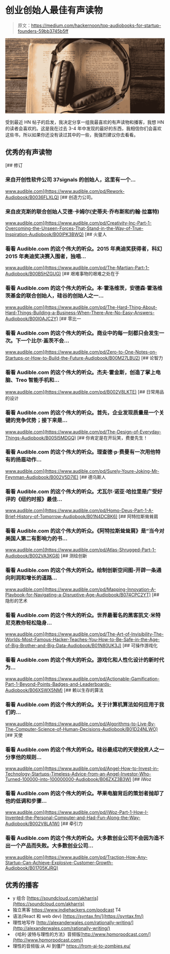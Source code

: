 # 创业创始人最佳有声读物

> 原文：<https://medium.com/hackernoon/top-audiobooks-for-startup-founders-59bb3745b5ff>

![](img/6a6040e9587c77ee2134918e0dc55c68.png)

受到最近 HN 帖子的启发，我决定分享一组我最喜欢的有声读物和播客，我想 HN 的读者会喜欢的。这是我在过去 3-4 年中发现的最好的东西，我相信你们会喜欢这些书，所以如果你还没有读过其中的一些，我强烈建议你去看看。

## 优秀的有声读物

[](https://www.audible.com/pd/Rework-Audiobook/B0036FLXLQ) [## 修订

### 来自开创性软件公司 37signals 的创始人，这里有一个…

www.audible.com](https://www.audible.com/pd/Rework-Audiobook/B0036FLXLQ) [](https://www.audible.com/pd/Creativity-Inc-Part-1-Overcoming-the-Unseen-Forces-That-Stand-in-the-Way-of-True-Inspiration-Audiobook/B00IPK3BWQ) [## 创造力公司。

### 来自皮克斯的联合创始人艾德·卡姆尔(史蒂夫·乔布斯和约翰·拉塞特)

www.audible.com](https://www.audible.com/pd/Creativity-Inc-Part-1-Overcoming-the-Unseen-Forces-That-Stand-in-the-Way-of-True-Inspiration-Audiobook/B00IPK3BWQ) [](https://www.audible.com/pd/The-Martian-Part-1-Audiobook/B00B5HZGUG) [## 火星人

### 看看 Audible.com 的这个伟大的听众。2015 年奥迪奖获得者，科幻 2015 年奥迪奖决赛入围者，独唱…

www.audible.com](https://www.audible.com/pd/The-Martian-Part-1-Audiobook/B00B5HZGUG) [](https://www.audible.com/pd/The-Hard-Thing-About-Hard-Things-Building-a-Business-When-There-Are-No-Easy-Answers-Audiobook/B00I0AJC2Y) [## 艰难事物的艰难之处在于

### 看看 Audible.com 的这个伟大的听众。本·霍洛维茨，安德森·霍洛维茨基金的联合创始人，硅谷的创始人之一…

www.audible.com](https://www.audible.com/pd/The-Hard-Thing-About-Hard-Things-Building-a-Business-When-There-Are-No-Easy-Answers-Audiobook/B00I0AJC2Y) [](https://www.audible.com/pd/Zero-to-One-Notes-on-Startups-or-How-to-Build-the-Future-Audiobook/B00M27LBU2) [## 零比一

### 看看 Audible.com 的这个伟大的听众。商业中的每一刻都只会发生一次。下一个比尔·盖茨不会…

www.audible.com](https://www.audible.com/pd/Zero-to-One-Notes-on-Startups-or-How-to-Build-the-Future-Audiobook/B00M27LBU2) [](https://www.audible.com/pd/B002V8LKTE) [## 论智力

### 看看 Audible.com 的这个伟大的听众。杰夫·霍金斯，创造了掌上电脑、Treo 智能手机和…

www.audible.com](https://www.audible.com/pd/B002V8LKTE) [](https://www.audible.com/pd/The-Design-of-Everyday-Things-Audiobook/B005I5MDGQ) [## 日常用品的设计

### 看看 Audible.com 的这个伟大的听众。首先，企业发现质量是一个关键的竞争优势；接下来是…

www.audible.com](https://www.audible.com/pd/The-Design-of-Everyday-Things-Audiobook/B005I5MDGQ) [](https://www.audible.com/pd/Surely-Youre-Joking-Mr-Feynman-Audiobook/B002V5D7IE) [## 你肯定是在开玩笑，费曼先生！

### 看看 Audible.com 的这个伟大的听众。理查德·p·费曼有一次用他特有的扬眉动作…

www.audible.com](https://www.audible.com/pd/Surely-Youre-Joking-Mr-Feynman-Audiobook/B002V5D7IE) [](https://www.audible.com/pd/Homo-Deus-Part-1-A-Brief-History-of-Tomorrow-Audiobook/B01N4DCBK6) [## 德乌斯人

### 看看 Audible.com 的这个伟大的听众。尤瓦尔·诺亚·哈拉里是广受好评的《纽约时报》最佳…

www.audible.com](https://www.audible.com/pd/Homo-Deus-Part-1-A-Brief-History-of-Tomorrow-Audiobook/B01N4DCBK6) [](https://www.audible.com/pd/Atlas-Shrugged-Part-1-Audiobook/B002VA3KG8) [## 阿特拉斯耸耸肩

### 看看 Audible.com 的这个伟大的听众。《阿特拉斯耸耸肩》是“当今对美国人第二有影响力的书…

www.audible.com](https://www.audible.com/pd/Atlas-Shrugged-Part-1-Audiobook/B002VA3KG8) [](https://www.audible.com/pd/Mapping-Innovation-A-Playbook-for-Navigating-a-Disruptive-Age-Audiobook/B074CPC2YT) [## 测绘创新

### 看看 Audible.com 的这个伟大的听众。绘制创新空间图-开辟一条通向利润和增长的道路…

www.audible.com](https://www.audible.com/pd/Mapping-Innovation-A-Playbook-for-Navigating-a-Disruptive-Age-Audiobook/B074CPC2YT) [](https://www.audible.com/pd/The-Art-of-Invisibility-The-Worlds-Most-Famous-Hacker-Teaches-You-How-to-Be-Safe-in-the-Age-of-Big-Brother-and-Big-Data-Audiobook/B01N80UK3J) [## 隐形的艺术

### 看看 Audible.com 的这个伟大的听众。世界最著名的黑客凯文·米特尼克教你轻松隐身…

www.audible.com](https://www.audible.com/pd/The-Art-of-Invisibility-The-Worlds-Most-Famous-Hacker-Teaches-You-How-to-Be-Safe-in-the-Age-of-Big-Brother-and-Big-Data-Audiobook/B01N80UK3J) [](https://www.audible.com/pd/Actionable-Gamification-Part-1-Beyond-Points-Badges-and-Leaderboards-Audiobook/B06XSWX5NM) [## 可操作游戏化

### 看看 Audible.com 的这个伟大的听众。游戏化和人性化设计的新时代为…

www.audible.com](https://www.audible.com/pd/Actionable-Gamification-Part-1-Beyond-Points-Badges-and-Leaderboards-Audiobook/B06XSWX5NM) [](https://www.audible.com/pd/Algorithms-to-Live-By-The-Computer-Science-of-Human-Decisions-Audiobook/B01D24NLWO) [## 赖以生存的算法

### 看看 Audible.com 的这个伟大的听众。关于计算机算法如何应用于我们的…

www.audible.com](https://www.audible.com/pd/Algorithms-to-Live-By-The-Computer-Science-of-Human-Decisions-Audiobook/B01D24NLWO) [](https://www.audible.com/pd/Angel-How-to-Invest-in-Technology-Startups-Timeless-Advice-from-an-Angel-Investor-Who-Turned-100000-into-100000000-Audiobook/B06ZXZ3B3W) [## 天使

### 看看 Audible.com 的这个伟大的听众。硅谷最成功的天使投资人之一分享他的规则…

www.audible.com](https://www.audible.com/pd/Angel-How-to-Invest-in-Technology-Startups-Timeless-Advice-from-an-Angel-Investor-Who-Turned-100000-into-100000000-Audiobook/B06ZXZ3B3W) [](https://www.audible.com/pd/iWoz-Part-1-How-I-Invented-the-Personal-Computer-and-Had-Fun-Along-the-Way-Audiobook/B002V8LA1W) [## iWoz

### 看看 Audible.com 的这个伟大的听众。苹果电脑背后的策划者抛却了他的低调和步骤…

www.audible.com](https://www.audible.com/pd/iWoz-Part-1-How-I-Invented-the-Personal-Computer-and-Had-Fun-Along-the-Way-Audiobook/B002V8LA1W) [](https://www.audible.com/pd/Traction-How-Any-Startup-Can-Achieve-Explosive-Customer-Growth-Audiobook/B01705KJRQ) [## 牵引力

### 看看 Audible.com 的这个伟大的听众。大多数创业公司不会因为造不出一个产品而失败。大多数创业公司…

www.audible.com](https://www.audible.com/pd/Traction-How-Any-Startup-Can-Achieve-Explosive-Customer-Growth-Audiobook/B01705KJRQ) 

## 优秀的播客

*   y 组合
    [https://soundcloud.com/akharris](https://soundcloud.com/akharris)
*   独立黑客
    https://www.indiehackers.com/podcast T4
*   语法(React 和 web dev)
    [https://syntax.fm/](https://syntax.fm/)
*   理性地写作
    [http://alexanderwales.com/rationally-writing/](http://alexanderwales.com/rationally-writing/)
*   《哈利·波特与理性的方法》音频版[http://www.hpmorpodcast.com/](http://www.hpmorpodcast.com/)
*   理性的音频版:从 AI 到僵尸
    https://from-ai-to-zombies.eu/